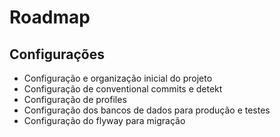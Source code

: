 # Roadmap

## Configurações
- Configuração e organização inicial do projeto
- Configuração de conventional commits e detekt
- Configuração de profiles
- Configuração dos bancos de dados para produção e testes
- Configuração do flyway para migração
